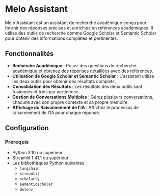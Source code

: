 # Melo Assistant

Melo Assistant est un assistant de recherche académique conçu pour fournir des réponses précises et enrichies en références académiques. Il utilise des outils de recherche comme Google Scholar et Semantic Scholar pour obtenir des informations complètes et pertinentes.

## Fonctionnalités

- **Recherche Académique** : Posez des questions de recherche académique et obtenez des réponses détaillées avec des références.
- **Utilisation de Google Scholar et Semantic Scholar** : L'assistant utilise les deux outils pour obtenir des résultats complets.
- **Consolidation des Résultats** : Les résultats des deux outils sont fusionnés et triés par pertinence.
- **Gestion de Conversations Multiples** : Gérez plusieurs conversations, chacune avec son propre contexte et sa propre mémoire.
- **Affichage du Raisonnement de l'IA** : Affichez le processus de raisonnement de l'IA pour chaque réponse.

## Configuration

### Prérequis

- Python 3.10 ou supérieur
- Streamlit 1.41.1 ou supérieur
- Les bibliothèques Python suivantes :
  - `langchain`
  - `streamlit`
  - `scholarly`
  - `semanticscholar`
  - `dotenv`

